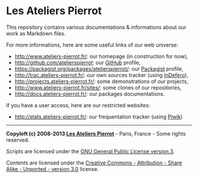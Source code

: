 Les Ateliers Pierrot
=============

This repository contains various documentations & informations about our work as Markdown files.

For more informations, here are some useful links of our web universe:

-   <http://www.ateliers-pierrot.fr/>: our homepage (in construction for now),
-   <http://github.com/atelierspierrot>: our [GitHub](http://www.github.com/) profile,
-   <https://packagist.org/packages/atelierspierrot/>: our [Packagist](https://packagist.org/) profile,
-   <http://trac.ateliers-pierrot.fr/>: our own sources tracker (using [InDefero](http://www.indefero.net/)),
-   <http://projects.ateliers-pierrot.fr/>: some demonstrations of our projects,
-   <http://www.ateliers-pierrot.fr/sites/>: some clones of our repositories,
-   <http://docs.ateliers-pierrot.fr/>: our packages documentations.

If you have a user access, here are our restricted websites:

-   <http://stats.ateliers-pierrot.fr/>: our frequentation tracker (using [Piwik](http://piwik.org/))


----
**Copyleft (c) 2008-2013 [Les Ateliers Pierrot](http://www.ateliers-pierrot.fr/)** - Paris, France - Some rights reserved.

Scripts are licensed under the [GNU General Public License version 3](http://www.gnu.org/licenses/gpl.html).

Contents are licensed under the [Creative Commons - Attribution - Share Alike - Unported - version 3.0](http://creativecommons.org/licenses/by-sa/3.0/) license.

